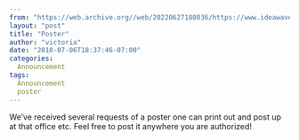 ```yaml
---
from: "https://web.archive.org//web/20220627180036/https://www.ideawave.ca/poster/"
layout: "post"
title: "Poster"
author: "victoria"
date: "2010-07-06T18:37:46-07:00"
categories:
  Announcement
tags: 
  Announcement
  poster
---
```


We’ve received several requests of a poster one can print out and post up at that office etc. Feel free to post it anywhere you are authorized!
